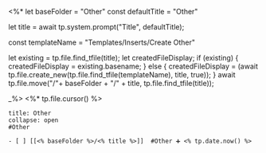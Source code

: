  <%*
let baseFolder = "Other"
const defaultTitle = "Other"

let title = await tp.system.prompt("Title", defaultTitle);

const templateName = "Templates/Inserts/Create Other"

let existing = tp.file.find_tfile(title);
let createdFileDisplay;
if (existing) {
  createdFileDisplay = existing.basename;
} else {
  createdFileDisplay = (await tp.file.create_new(tp.file.find_tfile(templateName), title, true));
}
await tp.file.move("/"+ baseFolder + "/" + title, tp.file.find_tfile(title));

_%>
<%* tp.file.cursor() %> 
`````ad-seealso
title: Other
collapse: open
#Other 

- [ ] [[<% baseFolder %>/<% title %>]]  #Other ➕ <% tp.date.now() %> 
`````
